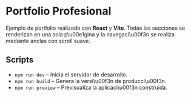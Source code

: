 # Portfolio Profesional

Ejemplo de portfolio realizado con **React** y **Vite**. Todas las secciones se renderizan en una sola p\u00e1gina y la navegaci\u00f3n se realiza mediante anclas con scroll suave.

## Scripts
- `npm run dev` &ndash; Inicia el servidor de desarrollo.
- `npm run build` &ndash; Genera la versi\u00f3n de producci\u00f3n.
- `npm run preview` &ndash; Previsualiza la aplicaci\u00f3n construida.
